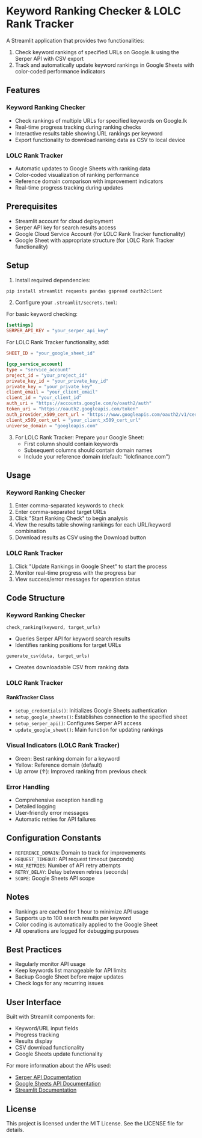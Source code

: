 # Keyword Ranking Checker & LOLC Rank Tracker
A Streamlit application that provides two functionalities:
1. Check keyword rankings of specified URLs on Google.lk using the Serper API with CSV export
2. Track and automatically update keyword rankings in Google Sheets with color-coded performance indicators

## Features
### Keyword Ranking Checker
* Check rankings of multiple URLs for specified keywords on Google.lk
* Real-time progress tracking during ranking checks  
* Interactive results table showing URL rankings per keyword
* Export functionality to download ranking data as CSV to local device

### LOLC Rank Tracker
* Automatic updates to Google Sheets with ranking data
* Color-coded visualization of ranking performance
* Reference domain comparison with improvement indicators
* Real-time progress tracking during updates

## Prerequisites
* Streamlit account for cloud deployment
* Serper API key for search results access
* Google Cloud Service Account (for LOLC Rank Tracker functionality)
* Google Sheet with appropriate structure (for LOLC Rank Tracker functionality)

## Setup
1. Install required dependencies:
```bash
pip install streamlit requests pandas gspread oauth2client
```

2. Configure your `.streamlit/secrets.toml`:

For basic keyword checking:
```toml
[settings]
SERPER_API_KEY = "your_serper_api_key"
```

For LOLC Rank Tracker functionality, add:
```toml
SHEET_ID = "your_google_sheet_id"

[gcp_service_account]
type = "service_account"
project_id = "your_project_id"
private_key_id = "your_private_key_id"
private_key = "your_private_key"
client_email = "your_client_email"
client_id = "your_client_id"
auth_uri = "https://accounts.google.com/o/oauth2/auth"
token_uri = "https://oauth2.googleapis.com/token"
auth_provider_x509_cert_url = "https://www.googleapis.com/oauth2/v1/certs"
client_x509_cert_url = "your_client_x509_cert_url"
universe_domain = "googleapis.com"
```

3. For LOLC Rank Tracker: Prepare your Google Sheet:
   * First column should contain keywords
   * Subsequent columns should contain domain names
   * Include your reference domain (default: "lolcfinance.com")

## Usage

### Keyword Ranking Checker
1. Enter comma-separated keywords to check
2. Enter comma-separated target URLs
3. Click "Start Ranking Check" to begin analysis
4. View the results table showing rankings for each URL/keyword combination
5. Download results as CSV using the Download button

### LOLC Rank Tracker
1. Click "Update Rankings in Google Sheet" to start the process
2. Monitor real-time progress with the progress bar
3. View success/error messages for operation status

## Code Structure

### Keyword Ranking Checker
`check_ranking(keyword, target_urls)`
* Queries Serper API for keyword search results
* Identifies ranking positions for target URLs

`generate_csv(data, target_urls)` 
* Creates downloadable CSV from ranking data

### LOLC Rank Tracker
#### RankTracker Class
* `setup_credentials()`: Initializes Google Sheets authentication
* `setup_google_sheets()`: Establishes connection to the specified sheet
* `setup_serper_api()`: Configures Serper API access
* `update_google_sheet()`: Main function for updating rankings

### Visual Indicators (LOLC Rank Tracker)
* Green: Best ranking domain for a keyword
* Yellow: Reference domain (default)
* Up arrow (↑): Improved ranking from previous check

### Error Handling
* Comprehensive exception handling
* Detailed logging
* User-friendly error messages
* Automatic retries for API failures

## Configuration Constants
* `REFERENCE_DOMAIN`: Domain to track for improvements
* `REQUEST_TIMEOUT`: API request timeout (seconds)
* `MAX_RETRIES`: Number of API retry attempts
* `RETRY_DELAY`: Delay between retries (seconds)
* `SCOPE`: Google Sheets API scope

## Notes
* Rankings are cached for 1 hour to minimize API usage
* Supports up to 100 search results per keyword
* Color coding is automatically applied to the Google Sheet
* All operations are logged for debugging purposes

## Best Practices
* Regularly monitor API usage
* Keep keywords list manageable for API limits
* Backup Google Sheet before major updates
* Check logs for any recurring issues

## User Interface
Built with Streamlit components for:
* Keyword/URL input fields
* Progress tracking
* Results display
* CSV download functionality
* Google Sheets update functionality

For more information about the APIs used:
* [Serper API Documentation](https://serper.dev/documentation)
* [Google Sheets API Documentation](https://developers.google.com/sheets/api)
* [Streamlit Documentation](https://docs.streamlit.io)

## License

This project is licensed under the MIT License. See the LICENSE file for details.